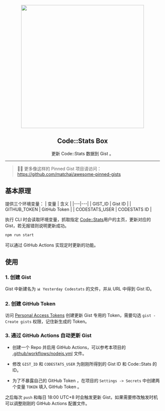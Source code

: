 <p align="center">
  <img width="400" src="https://user-images.githubusercontent.com/18499887/84124201-79369980-aa6d-11ea-8986-666905aca3bf.png" />
  <h2 align="center">Code::Stats Box</h2>
  <p align="center">更新 Code::Stats 数据到 Gist 。</p>
</p>



--- 

> 📌✨ 更多像这样的 Pinned Gist 项目请访问：https://github.com/matchai/awesome-pinned-gists


## 基本原理

提供三个环境变量：
| 变量 | 含义 |
|---|---|
| GIST_ID | Gist ID |
| GITHUB_TOKEN | GitHub Token |
| CODESTATS_USER | CODESTATS ID |

执行 CLI 时会读取环境变量，抓取指定 [Code::Stats](https://codestats.net/)用户的主页，更新对应的 Gist，若无报错则说明更新成功。

```js
npm run start
```

可以通过 GitHub Actions 实现定时更新的功能。

## 使用
### 1. 创建 Gist
Gist 中新建名为 `📊 Yesterday Codestats` 的文件，并从 URL 中得到 Gist ID。

### 2. 创建 GitHub Token
访问 [Personal Access Tokens](https://github.com/settings/tokens) 创建更新 Gist 专用的 Token，需要勾选 `gist - Create gists` 权限，记住新生成的 Token。

### 3. 通过 GitHub Actions 自动更新 Gist
- 创建一个 Repo 并启用 GitHub Actions，可以参考本项目的 [.github/workflows/nodejs.yml](https://github.com/Ancientwood/codestats-box/blob/master/.github/workflows/node.js.yml) 文件。

- 修改 `GIST_ID` 和 `CODESTATS_USER` 为刚刚所得到的 Gist ID 和 Code::Stats 的 ID。  

- 为了不暴露自己的 GitHub Token ，在项目的 `Settings -> Secrets` 中创建两个变量 `TOKEN` 填入 GitHub Token 。  

之后每次 `push` 和每日 18:00 UTC+8 时会触发更新 Gist，如果需要修改触发时机可以调整刚刚的 GitHub Actions 配置文件。
